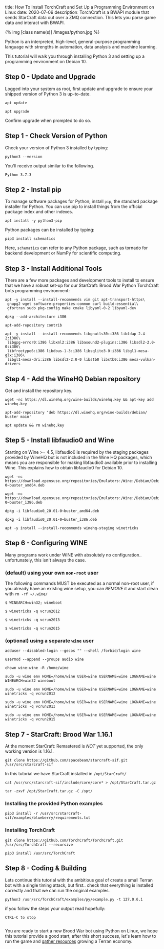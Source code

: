 title:  How To Install TorchCraft and Set Up a Programming Environment on Linux
date: 2020-07-09
description: TorchCraft is a BWAPI module that sends StarCraft data out over a ZMQ connection. This lets you parse game data and interact with BWAPI. 

{% img [class name(s)] /images/python.jpg %}

Python is an interpreted, high-level, general-purpose programming language with strengths in automation, data analysis and machine learning.

This tutorial will walk you through installing Python 3 and setting up a programming environment on Debian 10.

## Step 0 - Update and Upgrade

Logged into your system as root, first update and upgrade to ensure your shipped version of Python 3 is up-to-date.

```
apt update
```

```
apt upgrade
```

Confirm upgrade when prompted to do so.


## Step 1 - Check Version of Python

Check your version of Python 3 installed by typing:

```
python3 --version
```

You'll receive output similar to the following.

```
Python 3.7.3
```

## Step 2 - Install pip

To manage software packages for Python, install `pip`, the standard package installer for Python. You can use pip to install things from the official package index and other indexes. 

```
apt install -y python3-pip
```

Python packages can be installed by typing:

```
pip3 install schematics 
```

Here, `schematics` can refer to any Python package, such as tornado for backend development or NumPy for scientific computing. 

## Step 3 - Install Additional Tools

There are a few more packages and development tools to install to ensure that we have a robust set-up for our StarCraft: Brood War Python TorchCraft bots programming environment:

```
apt -y install --install-recommends vim git apt-transport-https\
 gnupg2 wget software-properties-common curl build-essential\
 gfortran sudo pkg-config make cmake libyaml-0-2 libyaml-dev
```

```
dpkg --add-architecture i386
```

```
apt-add-repository contrib 
```

```
apt -y install --install-recommends libgnutls30:i386 libldap-2.4-2:i386\
 libgpg-error0:i386 libxml2:i386 libasound2-plugins:i386 libsdl2-2.0-0:i386\
 libfreetype6:i386 libdbus-1-3:i386 libsqlite3-0:i386 libgl1-mesa-glx:i386\
 libgl1-mesa-dri:i386 libsdl2-2.0-0 libstb0 libstb0:i386 mesa-vulkan-drivers
```

## Step 4 - Add the WineHQ Debian repository

Get and install the repository key.

```
wget -nc https://dl.winehq.org/wine-builds/winehq.key && apt-key add winehq.key
```

```
apt-add-repository 'deb https://dl.winehq.org/wine-builds/debian/ buster main'
```

```
apt update && rm winehq.key
```
## Step 5 - Install libfaudio0 and Wine

Starting on Wine >= 4.5, libfaudio0 is required by the staging packages provided by WineHQ but is not included in the Wine HQ packages, which means you are responsible for making libfaudio0 available prior to installing Wine. This explains how to obtain libfaudio0 for Debian 10.

```
wget -nc https://download.opensuse.org/repositories/Emulators:/Wine:/Debian/Debian_10/amd64/libfaudio0_20.01-0~buster_amd64.deb
```

```
wget -nc https://download.opensuse.org/repositories/Emulators:/Wine:/Debian/Debian_10/i386/libfaudio0_20.01-0~buster_i386.deb
```

```
dpkg -i libfaudio0_20.01-0~buster_amd64.deb
```

```
dpkg -i libfaudio0_20.01-0~buster_i386.deb
```

```
apt -y install --install-recommends winehq-staging winetricks
```

## Step 6 - Configuring WINE

Many programs work under WINE with absolutely no configuration.. unfortunately, this isn't always the case.

### (default) using your own `non-root` user

The following commands MUST be executed as a normal non-root user, if you already have an existing wine setup, you can *REMOVE* it and start clean with `rm -rf ~/.wine/`

```
$ WINEARCH=win32; wineboot
```

```
$ winetricks -q vcrun2012
```

```
$ winetricks -q vcrun2013
```

```
$ winetricks -q vcrun2015
```

### (optional) using a separate `wine` user

```
adduser --disabled-login --gecos "" --shell /forbid/login wine
```

```
usermod --append --groups audio wine
```

```
chown wine:wine -R /home/wine
```

```
sudo -u wine env HOME=/home/wine USER=wine USERNAME=wine LOGNAME=wine WINEARCH=win32 wineboot
```

```
sudo -u wine env HOME=/home/wine USER=wine USERNAME=wine LOGNAME=wine winetricks -q vcrun2012
```

```
sudo -u wine env HOME=/home/wine USER=wine USERNAME=wine LOGNAME=wine winetricks -q vcrun2013
```

```
sudo -u wine env HOME=/home/wine USER=wine USERNAME=wine LOGNAME=wine winetricks -q vcrun2015
```

## Step 7 - StarCraft: Brood War 1.16.1

At the moment StarCraft: Remastered is *NOT* yet supported, the only working version is 1.16.1.

```
git clone https://github.com/spacebeam/starcraft-sif.git /usr/src/starcraft-sif
```

In this tutorial we have StarCraft installed in `/opt/StarCraft/`
```
cat /usr/src/starcraft-sif/include/core/core* > /opt/StarCraft.tar.gz
```

```
tar -zxvf /opt/StarCraft.tar.gz -C /opt/
```

### Installing the provided Python examples

```
pip3 install -r /usr/src/starcraft-sif/examples/blueberry/requirements.txt
```

### Installing TorchCraft

```
git clone https://github.com/TorchCraft/TorchCraft.git /usr/src/TorchCraft --recursive
```

```
pip3 install /usr/src/TorchCraft
```

## Step 8 - Coding & Building

Lets continue this tutorial with the ambitious goal of create a small Terran bot with a single timing attack, but first.. check that everything is installed correctly and that we can run the original examples.

```
python3 /usr/src/TorchCraft/examples/py/example.py -t 127.0.0.1
```

if you follow the steps your output read hopefully:

```
CTRL-C to stop


```

You are ready to start a new Brood War bot using Python on Linux, we hope this tutorial provide a good start, after this short success, let's learn how to run the game and [gather resources](https://spacebeam.org/2020/07/10/gathering-minerals-to-someday-build-a-refinery-and-extract-vespene-gas/) growing a Terran economy. 

